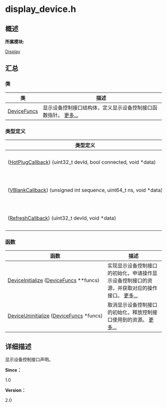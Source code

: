 # display_device.h


## **概述**

**所属模块:**

[Display](_display.md)


## **汇总**


### 类

  | 类 | 描述 | 
| -------- | -------- |
| [DeviceFuncs](_device_funcs.md) | 显示设备控制接口结构体，定义显示设备控制接口函数指针。&nbsp;[更多...](_device_funcs.md) | 


### 类型定义

  | 类型定义 | 描述 | 
| -------- | -------- |
| ([HotPlugCallback](_display.md#hotplugcallback))&nbsp;(uint32_t&nbsp;devId,&nbsp;bool&nbsp;connected,&nbsp;void&nbsp;\*data) | 热插拔事件回调。[更多...](_display.md#hotplugcallback) | 
| ([VBlankCallback](_display.md#vblankcallback))&nbsp;(unsigned&nbsp;int&nbsp;sequence,&nbsp;uint64_t&nbsp;ns,&nbsp;void&nbsp;\*data) | VBlank&nbsp;事件回调。&nbsp;[更多...](_display.md#vblankcallback) | 
| ([RefreshCallback](_display.md#refreshcallback))&nbsp;(uint32_t&nbsp;devId,&nbsp;void&nbsp;\*data) | 刷新请求回调。[更多...](_display.md#refreshcallback) | 


### 函数

  | 函数 | 描述 | 
| -------- | -------- |
| [DeviceInitialize](_display.md#deviceinitialize)&nbsp;([DeviceFuncs](_device_funcs.md)&nbsp;\*\*funcs) | 实现显示设备控制接口的初始化，申请操作显示设备控制接口的资源，并获取对应的操作接口。&nbsp;[更多...](_display.md#deviceinitialize) | 
| [DeviceUninitialize](_display.md#deviceuninitialize)&nbsp;([DeviceFuncs](_device_funcs.md)&nbsp;\*funcs) | 取消显示设备控制接口的初始化，释放控制接口使用到的资源。&nbsp;[更多...](_display.md#deviceuninitialize) | 


## **详细描述**

显示设备控制接口声明。

**Since：**

1.0

**Version：**

2.0
